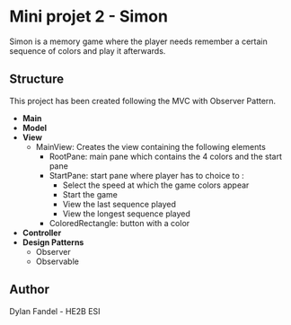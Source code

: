# Mini projet 2 - Simon

Simon is a memory game where the player needs remember a certain sequence of colors
and play it afterwards. 

## Structure 
This project has been created following the MVC with Observer Pattern.
* **Main** 
* **Model** 
* **View** 
  * MainView: Creates the view containing the following elements 
    * RootPane: main pane which contains the 4 colors and the start pane
    * StartPane: start pane where player has to choice to : 
       - Select the speed at which the game colors appear
       - Start the game
       - View the last sequence played
       - View the longest sequence played
    * ColoredRectangle: button with a color
* **Controller**
* **Design Patterns** 
  * Observer
  * Observable

## Author
Dylan Fandel - HE2B ESI
